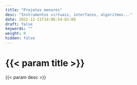 ```yaml
---
title: "Projetos menores"
desc: "Instrumentos virtuais, interfaces, algoritmos..."
date: 2022-12-21T14:08:54-03:00
draft: false
keywords: ""
weight: 0
hidden: false
---
```

# {{< param title >}}

{{< param desc >}}
